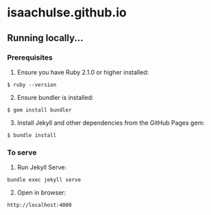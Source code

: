 # isaachulse.github.io

## Running locally...

### Prerequisites

1. Ensure you have Ruby 2.1.0 or higher installed:

``` shell
$ ruby --version
```

2. Ensure bundler is installed:

``` shell
$ gem install bundler
```

3. Install Jekyll and other dependencies from the GitHub Pages gem: 

``` shell
$ bundle install
```

### To serve

1. Run Jekyll Serve:

``` shell
bundle exec jekyll serve
```

2. Open in browser:

```
http://localhost:4000
```
